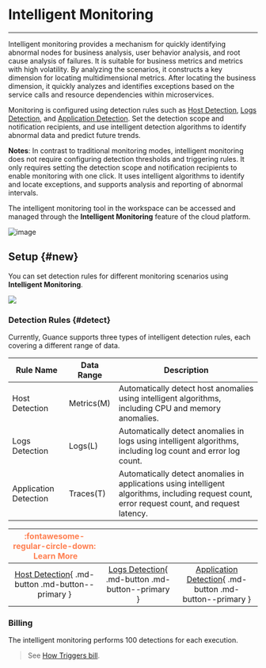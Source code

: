 # Intelligent Monitoring
---

Intelligent monitoring provides a mechanism for quickly identifying abnormal nodes for business analysis, user behavior analysis, and root cause analysis of failures. It is suitable for business metrics and metrics with high volatility. By analyzing the scenarios, it constructs a key dimension for locating multidimensional metrics. After locating the business dimension, it quickly analyzes and identifies exceptions based on the service calls and resource dependencies within microservices. 

Monitoring is configured using detection rules such as [Host Detection](host-intelligent-detection.md), [Logs Detection](log-intelligent-monitoring.md), and [Application Detection](application-intelligent-detection.md). Set the detection scope and notification recipients, and use intelligent detection algorithms to identify abnormal data and predict future trends.

**Notes**: In contrast to traditional monitoring modes, intelligent monitoring does not require configuring detection thresholds and triggering rules. It only requires setting the detection scope and notification recipients to enable monitoring with one click. It uses intelligent algorithms to identify and locate exceptions, and supports analysis and reporting of abnormal intervals.

The intelligent monitoring tool in the workspace can be accessed and managed through the **Intelligent Monitoring** feature of the cloud platform.

![image](../img/intelligent-detection01.png)

## Setup {#new}

You can set detection rules for different monitoring scenarios using **Intelligent Monitoring**.

![](../img/intelligent-detection02.png)

### Detection Rules {#detect}

Currently, Guance supports three types of intelligent detection rules, each covering a different range of data.

| Rule Name | Data Range | Description |
| --- | --- | --- |
| Host Detection | Metrics(M)  | Automatically detect host anomalies using intelligent algorithms, including CPU and memory anomalies. |
| Logs Detection | Logs(L) | Automatically detect anomalies in logs using intelligent algorithms, including log count and error log count. |
| Application Detection | Traces(T)  | Automatically detect anomalies in applications using intelligent algorithms, including request count, error request count, and request latency. |


|                   <font color=coral size=3>:fontawesome-regular-circle-down: &nbsp;**Learn More**</font>                         |                                                              |                                                              |
| :----------------------------------------------------------: | :----------------------------------------------------------: | :----------------------------------------------------------: |
| [Host Detection](host-intelligent-detection.md){ .md-button .md-button--primary } | [Logs Detection](log-intelligent-monitoring.md){ .md-button .md-button--primary } | [Application Detection](application-intelligent-detection.md){ .md-button .md-button--primary } |

### Billing

The intelligent monitoring performs 100 detections for each execution.

> See [How Triggers bill](../../billing/billing-method/billing-item.md#trigger).